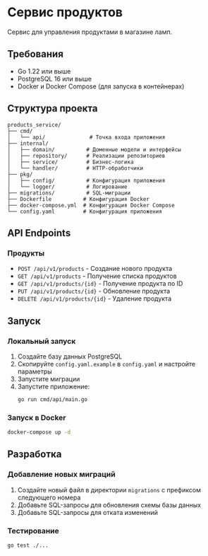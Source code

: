 # Сервис продуктов

Сервис для управления продуктами в магазине ламп.

## Требования

- Go 1.22 или выше
- PostgreSQL 16 или выше
- Docker и Docker Compose (для запуска в контейнерах)

## Структура проекта

```
products_service/
├── cmd/
│   └── api/              # Точка входа приложения
├── internal/
│   ├── domain/          # Доменные модели и интерфейсы
│   ├── repository/      # Реализации репозиториев
│   ├── service/         # Бизнес-логика
│   └── handler/         # HTTP-обработчики
├── pkg/
│   ├── config/          # Конфигурация приложения
│   └── logger/          # Логирование
├── migrations/          # SQL-миграции
├── Dockerfile          # Конфигурация Docker
├── docker-compose.yml  # Конфигурация Docker Compose
└── config.yaml         # Конфигурация приложения
```

## API Endpoints

### Продукты

- `POST /api/v1/products` - Создание нового продукта
- `GET /api/v1/products` - Получение списка продуктов
- `GET /api/v1/products/{id}` - Получение продукта по ID
- `PUT /api/v1/products/{id}` - Обновление продукта
- `DELETE /api/v1/products/{id}` - Удаление продукта

## Запуск

### Локальный запуск

1. Создайте базу данных PostgreSQL
2. Скопируйте `config.yaml.example` в `config.yaml` и настройте параметры
3. Запустите миграции
4. Запустите приложение:
   ```bash
   go run cmd/api/main.go
   ```

### Запуск в Docker

```bash
docker-compose up -d
```

## Разработка

### Добавление новых миграций

1. Создайте новый файл в директории `migrations` с префиксом следующего номера
2. Добавьте SQL-запросы для обновления схемы базы данных
3. Добавьте SQL-запросы для отката изменений

### Тестирование

```bash
go test ./...
```